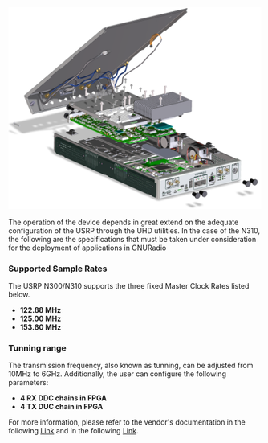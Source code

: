 <p align="center">
<img alt="USRP N310" src="https://github.com/jracevedob/Post-Shannon-SDR/blob/main/Installation/N310isoExplode.png" width="800">
</p>

The operation of the device depends in great extend on the adequate configuration of the USRP through the UHD utilities. In the case of the N310, the following are the specifications that must be taken under consideration for the deployment of applications in GNURadio

### Supported Sample Rates
The USRP N300/N310 supports the three fixed Master Clock Rates listed below.

* **122.88 MHz**
* **125.00 MHz**
* **153.60 MHz**

### Tunning range
The transmission frequency, also known as tunning, can be adjusted from 10MHz to 6GHz.
Additionally, the user can configure the following parameters:
* **4 RX DDC chains in FPGA**
* **4 TX DUC chain in FPGA**

For more information, please refer to the vendor's documentation in the following [Link](https://files.ettus.com/manual/page_usrp_n3xx.html) and in the following [Link](https://kb.ettus.com/N300/N310).



